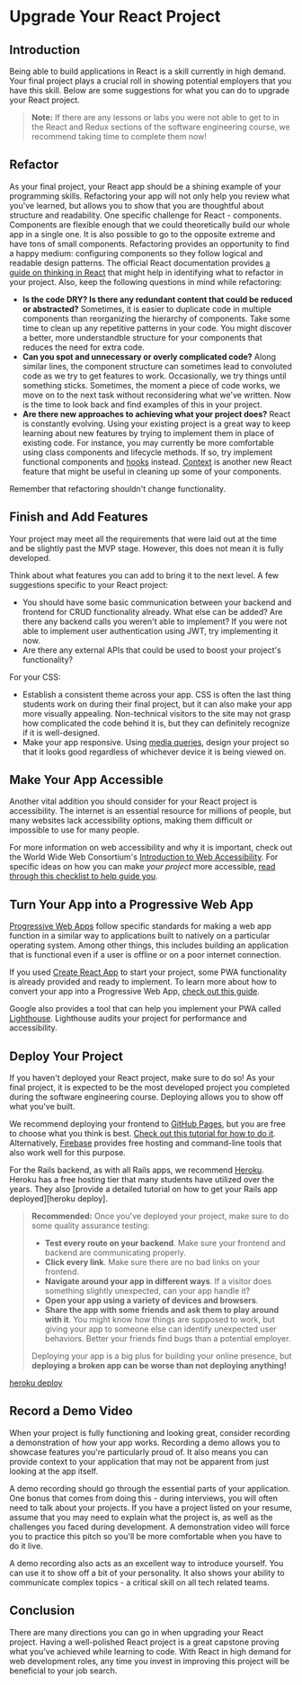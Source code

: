 # Upgrade Your React Project

## Introduction

Being able to build applications in React is a skill currently in high demand.
Your final project plays a crucial roll in showing potential employers that you
have this skill. Below are some suggestions for what you can do to upgrade your
React project.

> **Note:** If there are any lessons or labs you were not able to get to in the
> React and Redux sections of the software engineering course, we recommend
> taking time to complete them now!

## Refactor

As your final project, your React app should be a shining example of your
programming skills. Refactoring your app will not only help you review what
you've learned, but allows you to show that you are thoughtful about structure
and readability. One specific challenge for React - components. Components are
flexible enough that we could theoretically build our whole app in a single one.
It is also possible to go to the opposite extreme and have tons of small
components. Refactoring provides an opportunity to find a happy medium:
configuring components so they follow logical and readable design patterns. The
official React documentation provides [a guide on thinking in React][] that
might help in identifying what to refactor in your project. Also, keep
the following questions in mind while refactoring:

- **Is the code DRY? Is there any redundant content that could be reduced or
  abstracted?** Sometimes, it is easier to duplicate code in multiple components
  than reorganizing the hierarchy of components. Take some time to clean up any
  repetitive patterns in your code. You might discover a better, more
  understandble structure for your components that reduces the need for extra code.
- **Can you spot and unnecessary or overly complicated code?** Along similar
  lines, the component structure can sometimes lead to convoluted code as we try
  to get features to work. Occasionally, we try things until something sticks.
  Sometimes, the moment a piece of code works, we move on to the next task
  without reconsidering what we've written. Now is the time to look back and
  find examples of this in your project.
- **Are there new approaches to achieving what your project does?** React is
  constantly evolving. Using your existing project is a great way to keep
  learning about new features by trying to implement them in place of existing
  code. For instance, you may currently be more comfortable using class
  components and lifecycle methods. If so, try implement functional components
  and [hooks][] instead. [Context][] is another new React feature that might be
  useful in cleaning up some of your components.

[hooks]: https://reactjs.org/docs/hooks-intro.html
[Context]: https://reactjs.org/docs/context.html

[a guide on thinking in React]: https://reactjs.org/docs/thinking-in-react.html

Remember that refactoring shouldn't change functionality.

## Finish and Add Features

Your project may meet all the requirements that were laid out at the time and be
slightly past the MVP stage. However, this does not mean it is fully developed.

Think about what features you can add to bring it to the next level. A few
suggestions specific to your React project:

- You should have some basic communication between your backend and frontend for
  CRUD functionality already. What else can be added? Are there any backend
  calls you weren't able to implement? If you were not able to implement user
  authentication using JWT, try implementing it now.
- Are there any external APIs that could be used to boost your project's
  functionality?

For your CSS:

- Establish a consistent theme across your app. CSS is often the last
  thing students work on during their final project, but it can also make
  your app more visually appealing. Non-technical visitors to the site may not
  grasp how complicated the code behind it is, but they can definitely recognize
  if it is well-designed.
- Make your app responsive. Using [media queries][], design your
  project so that it looks good regardless of whichever device it is being viewed on.

[media queries]: https://developer.mozilla.org/en-US/docs/Web/CSS/Media_Queries/Using_media_queries

## Make Your App Accessible

Another vital addition you should consider for your React project is
accessibility. The internet is an essential resource for millions of people, but
many websites lack accessibility options, making them difficult or impossible to
use for many people.

For more information on web accessibility and why it is important, check out the
World Wide Web Consortium's [Introduction to Web Accessibility][access]. For
specific ideas on how you can make _your project_ more accessible,
[read through this checklist to help guide you][checklist].

[access]: https://www.w3.org/WAI/fundamentals/accessibility-intro/
[checklist]: https://dev.to/sylwiavargas/checklist-web-accessibility-3abl

## Turn Your App into a Progressive Web App

[Progressive Web Apps][] follow specific standards for making a web app function
in a similar way to applications built to natively on a particular operating
system. Among other things, this includes building an application that is
functional even if a user is offline or on a poor internet connection.

If you used [Create React App][] to start your project, some PWA functionality
is already provided and ready to implement. To learn more about how to convert
your app into a Progressive Web App, [check out this guide][pwa guide].

Google also provides a tool that can help you implement your PWA called
[Lighthouse][]. Lighthouse audits your project for performance and
accessibility.

[Progressive Web Apps]: https://en.wikipedia.org/wiki/Progressive_web_application
[Create React App]: https://github.com/facebook/create-react-app
[pwa guide]: https://web.dev/progressive-web-apps/
[Lighthouse]: https://developers.google.com/web/tools/lighthouse/

## Deploy Your Project

If you haven't deployed your React project, make sure to do so! As your final
project, it is expected to be the most developed project you completed during
the software engineering course. Deploying allows you to show off what you've
built.

We recommend deploying your frontend to [GitHub Pages][], but you are free to
choose what you think is best.
[Check out this tutorial for how to do it][deploy to gh-pages]. Alternatively,
[Firebase][] provides free hosting and command-line tools that also work well
for this purpose.

For the Rails backend, as with all Rails apps, we recommend
[Heroku](https://www.heroku.com/). Heroku has a free hosting tier that many students
have utilized over the years. They also
[provide a detailed tutorial on how to get your Rails app deployed][heroku deploy].

> **Recommended:** Once you've deployed your project, make sure to do some
> quality assurance testing:
>
> - **Test every route on your backend**. Make sure your frontend and backend
>   are communicating properly.
> - **Click every link**. Make sure there are no bad links on your frontend.
> - **Navigate around your app in different ways**. If a visitor does something
>   slightly unexpected, can your app handle it?
> - **Open your app using a variety of devices and browsers**.
> - **Share the app with some friends and ask them to play around with it**. You
>   might know how things are supposed to work, but giving your app to someone
>   else can identify unexpected user behaviors. Better your friends find
>   bugs than a potential employer.
>
> Deploying your app is a big plus for building your online presence, but
> **deploying a broken app can be worse than not deploying anything!**

[GitHub Pages]: https://pages.github.com/
[deploy to gh-pages]: https://github.com/gitname/react-gh-pages
[Firebase]: https://firebase.google.com/
[heroku deploy](https://devcenter.heroku.com/articles/getting-started-with-rails5)

## Record a Demo Video

When your project is fully functioning and looking great, consider recording a
demonstration of how your app works. Recording a demo allows you to showcase
features you're particularly proud of. It also means you can provide context to
your application that may not be apparent from just looking at the app itself.

A demo recording should go through the essential parts of your application. One
bonus that comes from doing this - during interviews, you will often need to
talk about your projects. If you have a project listed on your resume, assume
that you may need to explain what the project is, as well as the challenges you
faced during development. A demonstration video will force you to practice this
pitch so you'll be more comfortable when you have to do it live.

A demo recording also acts as an excellent way to introduce yourself. You can
use it to show off a bit of your personality. It also shows your ability to
communicate complex topics - a critical skill on all tech related teams.

## Conclusion

There are many directions you can go in when upgrading your React project.
Having a well-polished React project is a great capstone proving what you've
achieved while learning to code. With React in high demand for web development
roles, any time you invest in improving this project will be beneficial to your
job search.